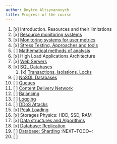 ```yaml
---
author: Dmytro Altsyvanovych
title: Progress of the course
---
```


1.  [x] Introduction. Resources and their limitations
2.  [x] [Resource monitoring systems](02.SystemMonitoring/)
3.  [x] [Monitoring systems for user metrics](03.GA.UserMetrics/)
4.  [x] [Stress Testing. Approaches and tools](04.StressTesting/)
5.  [ ] [Mathematical methods of
    analysis](https://www.notion.so/prjctr/5-Mathematical-methods-of-analysis-2c6cc4cbc5784248ae91c07068b3778e)
6.  [x] High Load Applications Architecture
7.  [x] [Web Servers](07.WebServers/)
8.  [x] [SQL Databases](08.SQLDatabases/)
    1.  [x] [Transactions, Isolations,
        Locks](08.1.Transactions,isolations,locks/)
9.  [ ] [NoSQL
    Databases](https://www.notion.so/prjctr/14-DDoS-Attacks-b6aeaf507abd4255992c3eaea1e34d7a)
10. [ ]
    [Queues](https://www.notion.so/prjctr/10-Queues-2b1fc360288145f195c297d6fd511403)
11. [ ] [Content Delivery
    Network](https://www.notion.so/prjctr/11-Content-Delivery-Network-f168db76a350429095a8284c16a0d662)
12. [ ]
    [Balancing](https://www.notion.so/prjctr/12-Balancing-85966bf0b85e4d0e8bfa602e2bf221de)
13. [ ]
    [Logging](https://www.notion.so/prjctr/13-Logging-5af5bc941d5c42d68381ca9dcb8d3f9c)
14. [ ] [DDoS
    Attacks](https://www.notion.so/prjctr/14-DDoS-Attacks-b6aeaf507abd4255992c3eaea1e34d7a)
15. [x] [Peak Loading](15.PeakLoadings/)
16. [x] Storages Physics: HDD, SSD, RAM
17. [x] [Data structures and
    Algorithms](17.DataStructuresAndAlgorithms/)
18. [x] [Database: Replication](18.Database.Replication/)
19. [ ] [Database:
    Sharding](https://www.notion.so/prjctr/3051f0ce6ee44f90aa9cba8e013c8da4?v=0885446347b644c48a1b5de50c919c89&p=459788d99db44ada920ee3a2614ca046)
    :NEXT~TODO~:
20. [ ] 

